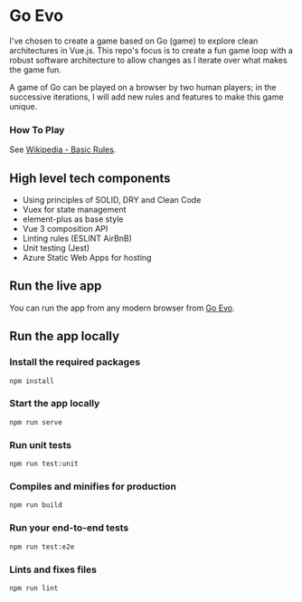 # Go Evo

I've chosen to create a game based on Go (game) to explore clean architectures in Vue.js. This repo's focus is to create a fun game loop with a robust software architecture to allow changes as I iterate over what makes the game fun.

A game of Go can be played on a browser by two human players; in the successive iterations, I will add new rules and features to make this game unique.

### How To Play
See [Wikipedia - Basic Rules](https://en.wikipedia.org/wiki/Go_(game)#Basic_rules).

## High level tech components
- Using principles of SOLID, DRY and Clean Code
- Vuex for state management
- element-plus as base style
- Vue 3 composition API
- Linting rules (ESLINT AirBnB)
- Unit testing (Jest)
- Azure Static Web Apps for hosting

## Run the live app
You can run the app from any modern browser from [Go Evo](http://go-evo.brugadin.com).
## Run the app locally
### Install the required packages
```
npm install 
```

### Start the app locally
```
npm run serve
```
### Run unit tests 
```
npm run test:unit
```

### Compiles and minifies for production
```
npm run build
```

### Run your end-to-end tests
```
npm run test:e2e
```

### Lints and fixes files
```
npm run lint
```
